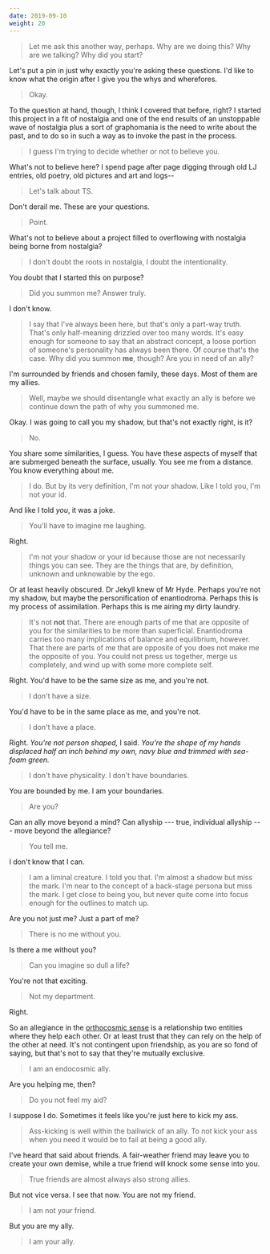 ```yaml
---
date: 2019-09-10
weight: 20
---
```


> Let me ask this another way, perhaps. Why are we doing this? Why are we talking? Why did you start?

Let's put a pin in just why exactly you're asking these questions. I'd like to know what the origin after I give you the whys and wherefores.

> Okay.

To the question at hand, though, I think I covered that before, right? I started this project in a fit of nostalgia and one of the end results of an unstoppable wave of nostalgia plus a sort of graphomania is the need to write about the past, and to do so in such a way as to invoke the past in the process.

> I guess I'm trying to decide whether or not to believe you.

What's not to believe here? I spend page after page digging through old LJ entries, old poetry, old pictures and art and logs--

> Let's talk about TS.

Don't derail me. These are your questions.

> Point.

What's not to believe about a project filled to overflowing with nostalgia being borne from nostalgia?

> I don't doubt the roots in nostalgia, I doubt the intentionality.

You doubt that I started this on purpose?

> Did you summon me? Answer truly.

I don't know.

> I say that I've always been here, but that's only a part-way truth. That's only half-meaning drizzled over too many words. It's easy enough for someone to say that an abstract concept, a loose portion of someone's personality has always been there. Of course that's the case. Why did you summon **me**, though? Are you in need of an ally?

I'm surrounded by friends and chosen family, these days. Most of them are my allies.

> Well, maybe we should disentangle what exactly an ally is before we continue down the path of why you summoned me.

Okay. I was going to call you my shadow, but that's not exactly right, is it?

> No.

You share some similarities, I guess. You have these aspects of myself that are submerged beneath the surface, usually. You see me from a distance. You know everything about me.

> I do. But by its very definition, I'm not your shadow. Like I told you, I'm not your id.

And like I told *you*, it was a joke.

> You'll have to imagine me laughing.

Right.

> I'm not your shadow or your id because those are not necessarily things you can see. They are the things that are, by definition, unknown and unknowable by the ego.

Or at least heavily obscured. Dr Jekyll knew of Mr Hyde. Perhaps you're not my shadow, but maybe the personification of enantiodroma. Perhaps this is my process of assimilation. Perhaps this is me airing my dirty laundry.

> It's not **not** that. There are enough parts of me that are opposite of you for the similarities to be more than superficial. Enantiodroma carries too many implications of balance and equilibrium, however. That there are parts of me that are opposite of you does not make me the opposite of you. You could not press us together, merge us completely, and wind up with some more complete self.

Right. You'd have to be the same size as me, and you're not.

> I don't have a size.

You'd have to be in the same place as me, and you're not.

> I don't have a place.

Right. *You're not person shaped,* I said. *You're the shape of my hands displaced half an inch behind my own, navy blue and trimmed with sea-foam green.*

> I don't have physicality. I don't have boundaries.

You are bounded by me. I am your boundaries.

> Are you?

Can an ally move beyond a mind? Can allyship --- true, individual allyship --- move beyond the allegiance?

> You tell me.

I don't know that I can.

> I am a liminal creature. I told you that. I'm almost a shadow but miss the mark. I'm near to the concept of a back-stage persona but miss the mark. I get close to being you, but never quite come into focus enough for the outlines to match up.

Are you not just me? Just a part of me?

> There is no me without you.

Is there a me without you?

> Can you imagine so dull a life?

You're not that exciting.

> Not my department.

Right.

So an allegiance in the [orthocosmic sense](http://wiki.postfurry.net/wiki/Metacosmology) is a relationship two entities where they help each other. Or at least trust that they can rely on the help of the other at need. It's not contingent upon friendship, as you are so fond of saying, but that's not to say that they're mutually exclusive.

> I am an endocosmic ally.

Are you helping me, then?

> Do you not feel my aid?

I suppose I do. Sometimes it feels like you're just here to kick my ass.

> Ass-kicking is well within the bailiwick of an ally. To not kick your ass when you need it would be to fail at being a good ally.

I've heard that said about friends. A fair-weather friend may leave you to create your own demise, while a true friend will knock some sense into you.

> True friends are almost always also strong allies.

But not vice versa. I see that now. You are not my friend.

> I am not your friend.

But you are my ally.

> I am your ally.
